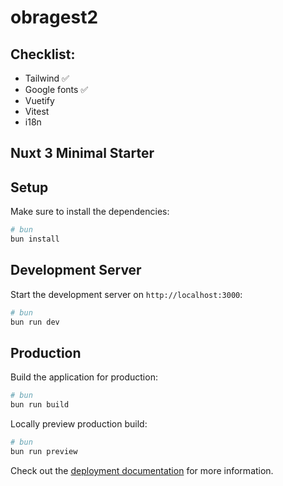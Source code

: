 # obragest2
## Checklist:
 - Tailwind ✅
 - Google fonts ✅
 - Vuetify
 - Vitest
 - i18n


## Nuxt 3 Minimal Starter

## Setup

Make sure to install the dependencies:

```bash
# bun
bun install
```

## Development Server

Start the development server on `http://localhost:3000`:

```bash
# bun
bun run dev
```

## Production

Build the application for production:

```bash
# bun
bun run build
```

Locally preview production build:

```bash
# bun
bun run preview
```

Check out the [deployment documentation](https://nuxt.com/docs/getting-started/deployment) for more information.


